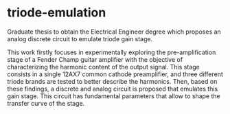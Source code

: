 # triode-emulation
Graduate thesis to obtain the Electrical Engineer degree which proposes an analog discrete circuit to emulate triode gain stage. 

This work firstly focuses in experimentally exploring the pre-amplification stage of a Fender Champ guitar amplifier with the objective of characterizing the harmonic content of the output signal. This stage consists in a single 12AX7 common cathode preamplifier, and three different triode brands are tested to better describe the harmonics.  Then, based on these findings, a discrete and analog circuit is proposed that emulates this gain stage. This circuit has fundamental parameters that allow to shape the transfer curve of the stage.
